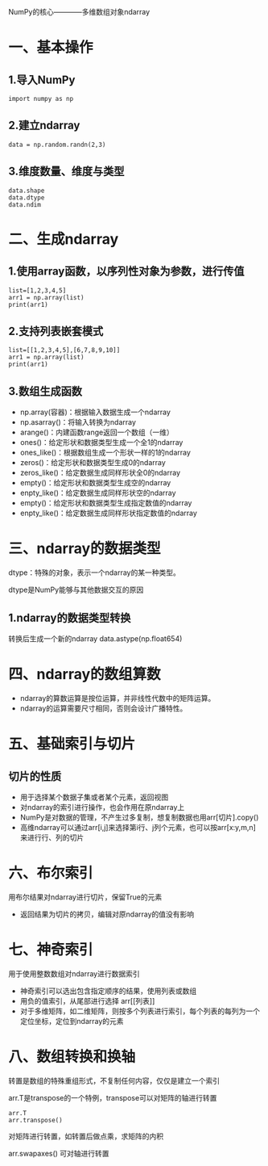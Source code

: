 NumPy的核心————多维数组对象ndarray
# 一、基本操作
## 1.导入NumPy

    import numpy as np
    
## 2.建立ndarray

    data = np.random.randn(2,3) 
    
## 3.维度数量、维度与类型

    data.shape
    data.dtype
    data.ndim
    
# 二、生成ndarray
## 1.使用array函数，以序列性对象为参数，进行传值
    list=[1,2,3,4,5]
    arr1 = np.array(list)
    print(arr1)
## 2.支持列表嵌套模式
    list=[[1,2,3,4,5],[6,7,8,9,10]]
    arr1 = np.array(list)
    print(arr1)
## 3.数组生成函数
+ np.array(容器)：根据输入数据生成一个ndarray
+ np.asarray()：将输入转换为ndarray
+ arange()：内建函数range返回一个数组（一维）
+ ones()：给定形状和数据类型生成一个全1的ndarray
+ ones_like()：根据数组生成一个形状一样的1的ndarray
+ zeros()：给定形状和数据类型生成0的ndarray
+ zeros_like()：给定数据生成同样形状全0的ndarray
+ empty()：给定形状和数据类型生成空的ndarray
+ enpty_like()：给定数据生成同样形状空的ndarray
+ empty()：给定形状和数据类型生成指定数值的ndarray
+ enpty_like()：给定数据生成同样形状指定数值的ndarray

# 三、ndarray的数据类型
dtype：特殊的对象，表示一个ndarray的某一种类型。

dtype是NumPy能够与其他数据交互的原因
## 1.ndarray的数据类型转换
转换后生成一个新的ndarray
    data.astype(np.float654)
# 四、ndarray的数组算数
+ ndarray的算数运算是按位运算，并非线性代数中的矩阵运算。
+ ndarray的运算需要尺寸相同，否则会设计广播特性。

# 五、基础索引与切片
## 切片的性质
+ 用于选择某个数据子集或者某个元素，返回视图
+ 对ndarray的索引进行操作，也会作用在原ndarray上
+ NumPy是对数据的管理，不产生过多复制，想复制数据也用arr[切片].copy()
+ 高维ndarray可以通过arr[i,j]来选择第i行、j列个元素，也可以按arr[x:y,m,n]来进行行、列的切片

# 六、布尔索引
用布尔结果对ndarray进行切片，保留True的元素
+ 返回结果为切片的拷贝，编辑对原ndarray的值没有影响

# 七、神奇索引
用于使用整数数组对ndarray进行数据索引
+ 神奇索引可以选出包含指定顺序的结果，使用列表或数组
+ 用负的值索引，从尾部进行选择
arr[[列表]]
+ 对于多维矩阵，如二维矩阵，则按多个列表进行索引，每个列表的每列为一个定位坐标，定位到ndarray的元素

# 八、数组转换和换轴
转置是数组的特殊重组形式，不复制任何内容，仅仅是建立一个索引

arr.T是transpose的一个特例，transpose可以对矩阵的轴进行转置

    arr.T
    arr.transpose()
    
对矩阵进行转置，如转置后做点乘，求矩阵的内积

   arr.swapaxes()
可对轴进行转置

